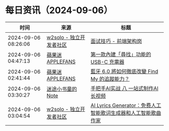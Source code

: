 ﻿# 每日资讯（2024-09-06）

|时间|来源|标题|
|---|---|---|
|2024-09-06 08:26:06|[w2solo - 独立开发者社区](https://w2solo.com/topics/feed)|[面试技巧 - 前端架构岗](https://w2solo.com/topics/5006)|
|2024-09-06 04:47:13|[蘋果迷 APPLEFANS](https://applefans.today/feed/)|[第一款內建「尋找」功能的 USB-C 充電器](https://applefans.today/2024-09-twelve-south-plugbug-support-findmy/)|
|2024-09-06 02:41:44|[蘋果迷 APPLEFANS](https://applefans.today/feed/)|[藍牙 6.0 將如何徹底改變 Find My 的追蹤能力？](https://applefans.today/2024-09-apple-find-my-bluetooth-6/)|
|2024-09-06 03:30:27|[迷途小书童的Note](https://xugaoxiang.com/feed)|[手把手AI实战 八 一站式制作AI长视频](https://xugaoxiang.com/2024/09/06/ai-project-8/)|
|2024-09-06 03:04:54|[w2solo - 独立开发者社区](https://w2solo.com/topics/feed)|[AI Lyrics Generator：免费人工智能歌词生成器和人工智能歌曲作家](https://w2solo.com/topics/5005)|
